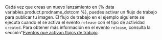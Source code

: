 Cada vez que creas un nuevo lanzamiento en {% data variables.product.prodname_dotcom %}, puedes activar un flujo de trabajo para publicar tu imagen. El flujo de trabajo en el ejemplo siguiente se ejecuta cuando el se activa el evento `release` con el tipo de actividad `created`. Para obtener más información en el evento `release`, consulta la sección"[Eventos que activan flujos de trabajo](/actions/reference/events-that-trigger-workflows#release).

